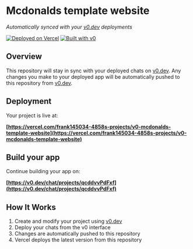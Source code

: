 # Mcdonalds template website

*Automatically synced with your [v0.dev](https://v0.dev) deployments*

[![Deployed on Vercel](https://img.shields.io/badge/Deployed%20on-Vercel-black?style=for-the-badge&logo=vercel)](https://vercel.com/frank145034-4858s-projects/v0-mcdonalds-template-website)
[![Built with v0](https://img.shields.io/badge/Built%20with-v0.dev-black?style=for-the-badge)](https://v0.dev/chat/projects/qcddvvPdFxf)

## Overview

This repository will stay in sync with your deployed chats on [v0.dev](https://v0.dev).
Any changes you make to your deployed app will be automatically pushed to this repository from [v0.dev](https://v0.dev).

## Deployment

Your project is live at:

**[https://vercel.com/frank145034-4858s-projects/v0-mcdonalds-template-website](https://vercel.com/frank145034-4858s-projects/v0-mcdonalds-template-website)**

## Build your app

Continue building your app on:

**[https://v0.dev/chat/projects/qcddvvPdFxf](https://v0.dev/chat/projects/qcddvvPdFxf)**

## How It Works

1. Create and modify your project using [v0.dev](https://v0.dev)
2. Deploy your chats from the v0 interface
3. Changes are automatically pushed to this repository
4. Vercel deploys the latest version from this repository
